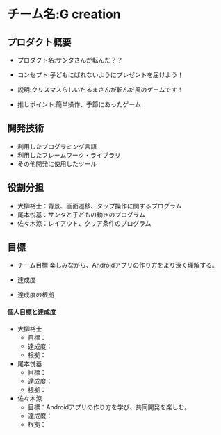 # チーム名:G creation

## プロダクト概要
- プロダクト名:サンタさんが転んだ？？

- コンセプト:子どもにばれないようにプレゼントを届けよう！

- 説明:クリスマスらしいだるまさんが転んだ風のゲームです！

- 推しポイント:簡単操作、季節にあったゲーム

## 開発技術
- 利用したプログラミング言語
- 利用したフレームワーク・ライブラリ
- その他開発に使用したツール

## 役割分担
- 大柳裕士：背景、画面遷移、タップ操作に関するプログラム
- 尾本悦基：サンタと子どもの動きのプログラム
- 佐々木涼：レイアウト、クリア条件のプログラム

## 目標
- チーム目標
楽しみながら、Androidアプリの作り方をより深く理解する。
- 達成度

- 達成度の根拠


#### 個人目標と達成度  
- 大柳裕士 
  - 目標：  
  - 達成度：
  - 根拠：  
- 尾本悦基
  - 目標：  
  - 達成度：
  - 根拠： 
- 佐々木涼
  - 目標：Androidアプリの作り方を学び、共同開発を楽しむ。  
  - 達成度：
  - 根拠： 









